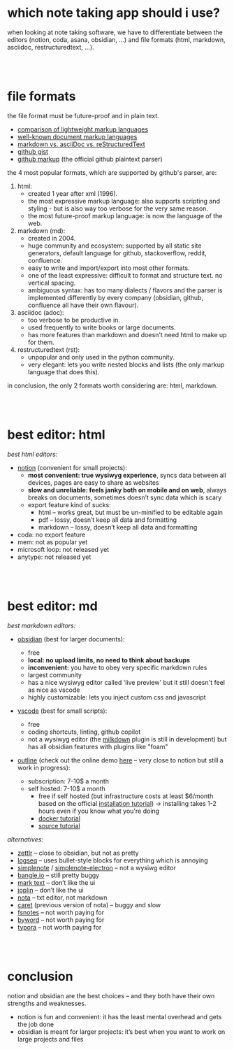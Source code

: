 # which note taking app should i use?

when looking at note taking software, we have to differentiate between the editors (notion, coda, asana, obsidian, ...) and file formats (html, markdown, asciidoc, restructuredtext, ...).

<br><br>

# file formats

the file format must be future-proof and in plain text.

- [comparison of lightweight markup languages](https://en.m.wikipedia.org/wiki/Lightweight_markup_language#:~:text=Comparison%20of%20language%20features)
- [well-known document markup languages](https://en.m.wikipedia.org/wiki/List_of_document_markup_languages#:~:text=Well%2Dknown%20document%20markup%20languages)
- [markdown vs. asciiDoc vs. reStructuredText](https://www.dewanahmed.com/markdown-asciidoc-restructuredtext/)
- [github gist](https://gist.github.com/ChrisTollefson/a3af6d902a74a0afd1c2d79aadc9bb3f)
- [github markup](https://github.com/github/markup) (the official github plaintext parser)

the 4 most popular formats, which are supported by github's parser, are:

1. html:
   - created 1 year after xml (1996).
   - the most expressive markup language: also supports scripting and styling - but is also way too verbose for the very same reason.
   - the most future-proof markup language: is now the language of the web.
2. markdown (md):
   - created in 2004.
   - huge community and ecosystem: supported by all static site generators, default language for github, stackoverflow, reddit, confluence.
   - easy to write and import/export into most other formats.
   - one of the least expressive: difficult to format and structure text. no vertical spacing.
   - ambiguous syntax: has too many dialects / flavors and the parser is implemented differently by every company (obsidian, github, confluence all have their own flavour).
3. asciidoc (adoc):
   - too verbose to be productive in.
   - used frequently to write books or large documents.
   - has more features than markdown and doesn't need html to make up for them.
4. restructuredtext (rst):
   - unpopular and only used in the python community.
   - very elegant: lets you write nested blocks and lists (the only markup language that does this).

in conclusion, the only 2 formats worth considering are: html, markdown.

<br><br>

# best editor: html

_best html editors:_

- [notion](https://www.notion.so/) (convenient for small projects):
  - **most convenient: true wysiwyg experience**, syncs data between all devices, pages are easy to share as websites
  - **slow and unreliable: feels janky both on mobile and on web**, always breaks on documents, sometimes doesn’t sync data which is scary
  - export feature kind of sucks:
    - html – works great, but must be un-minified to be editable again
    - pdf – lossy, doesn’t keep all data and formatting
    - markdown – lossy, doesn’t keep all data and formatting
- coda: no export feature
- mem: not as popular yet
- microsoft loop: not released yet
- anytype: not released yet

<br><br>

# best editor: md

_best markdown editors:_

- [obsidian](https://obsidian.md/) (best for larger documents):

  - free
  - **local: no upload limits, no need to think about backups**
  - **inconvenient:** you have to obey very specific markdown rules
  - largest community
  - has a nice wysiwyg editor called 'live preview' but it still doesn't feel as nice as vscode
  - highly customizable: lets you inject custom css and javascript

- [vscode](https://code.visualstudio.com/) (best for small scripts):

  - free
  - coding shortcuts, linting, github copilot
  - not a wysiwyg editor (the [milkdown](https://milkdown.dev/) plugin is still in development) but has all obsidian features with plugins like "foam"

- [outline](https://github.com/outline/outline) (check out the online demo [here](https://student-tuwien-ac.getoutline.com/collection/welcome-zpKDLvb5ZS) – very close to notion but still a work in progress):
  - subscription: 7-10$ a month
  - self hosted: 7-10$ a month
    - free if self hosted (but infrastructure costs at least $6/month based on the official [installation tutorial](https://thomasgriffin.com/how-to-install-the-outline-knowledge-base-wiki-on-ubuntu/)) → installing takes 1-2 hours even if you know what you're doing
    - [docker tutorial](https://hub.docker.com/r/outlinewiki/outline)
    - [source tutorial](https://docs.getoutline.com/s/hosting/doc/from-source-BlBxrNzMIP)

_alternatives:_

- [zettlr](https://www.zettlr.com/) – close to obsidian, but not as pretty
- [logseq](https://demo.logseq.com/) – uses bullet-style blocks for everything which is annoying
- [simplenote](https://app.simplenote.com/) / [simplenote-electron](https://github.com/Automattic/simplenote-electron) – not a wysiwg editor
- [bangle.io](https://app.bangle.io/landing) – still pretty buggy
- [mark text](https://github.com/marktext/marktext) – don’t like the ui
- [joplin](https://joplinapp.org/) – don’t like the ui
- [nota](https://nota.md/buy.html) – txt editor, not markdown
- [caret](https://caret.io/) (previous version of nota) – buggy and slow
- [fsnotes](https://fsnot.es/) – not worth paying for
- [byword](https://apps.apple.com/app/byword/id420212497?mt=12) – not worth paying for
- [typora](https://typora.io/) – not worth paying for

<br><br>

# conclusion

notion and obsidian are the best choices – and they both have their own strengths and weaknesses.

- notion is fun and convenient: it has the least mental overhead and gets the job done
- obsidian is meant for larger projects: it’s best when you want to work on large projects and files
